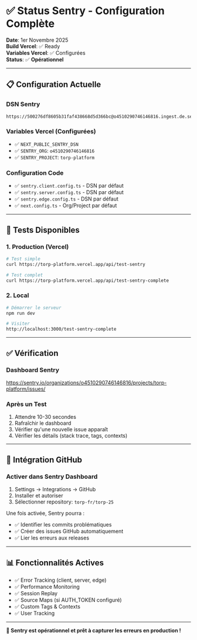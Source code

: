 # ✅ Status Sentry - Configuration Complète

**Date**: 1er Novembre 2025  
**Build Vercel**: ✅ Ready  
**Variables Vercel**: ✅ Configurées  
**Status**: ✅ **Opérationnel**

---

## 📋 Configuration Actuelle

### DSN Sentry

```
https://500276df8605b31faf438668d5d366bc@o4510290746146816.ingest.de.sentry.io/4510290759581776
```

### Variables Vercel (Configurées)

- ✅ `NEXT_PUBLIC_SENTRY_DSN`
- ✅ `SENTRY_ORG`: `o4510290746146816`
- ✅ `SENTRY_PROJECT`: `torp-platform`

### Configuration Code

- ✅ `sentry.client.config.ts` - DSN par défaut
- ✅ `sentry.server.config.ts` - DSN par défaut
- ✅ `sentry.edge.config.ts` - DSN par défaut
- ✅ `next.config.ts` - Org/Project par défaut

---

## 🧪 Tests Disponibles

### 1. Production (Vercel)

```bash
# Test simple
curl https://torp-platform.vercel.app/api/test-sentry

# Test complet
curl https://torp-platform.vercel.app/api/test-sentry-complete
```

### 2. Local

```bash
# Démarrer le serveur
npm run dev

# Visiter
http://localhost:3000/test-sentry-complete
```

---

## ✅ Vérification

### Dashboard Sentry

https://sentry.io/organizations/o4510290746146816/projects/torp-platform/issues/

### Après un Test

1. Attendre 10-30 secondes
2. Rafraîchir le dashboard
3. Vérifier qu'une nouvelle issue apparaît
4. Vérifier les détails (stack trace, tags, contexts)

---

## 🔗 Intégration GitHub

### Activer dans Sentry Dashboard

1. Settings → Integrations → GitHub
2. Installer et autoriser
3. Sélectionner repository: `torp-fr/torp-25`

Une fois activée, Sentry pourra :

- ✅ Identifier les commits problématiques
- ✅ Créer des issues GitHub automatiquement
- ✅ Lier les erreurs aux releases

---

## 📊 Fonctionnalités Actives

- ✅ Error Tracking (client, server, edge)
- ✅ Performance Monitoring
- ✅ Session Replay
- ✅ Source Maps (si AUTH_TOKEN configuré)
- ✅ Custom Tags & Contexts
- ✅ User Tracking

---

**🎉 Sentry est opérationnel et prêt à capturer les erreurs en production !**
